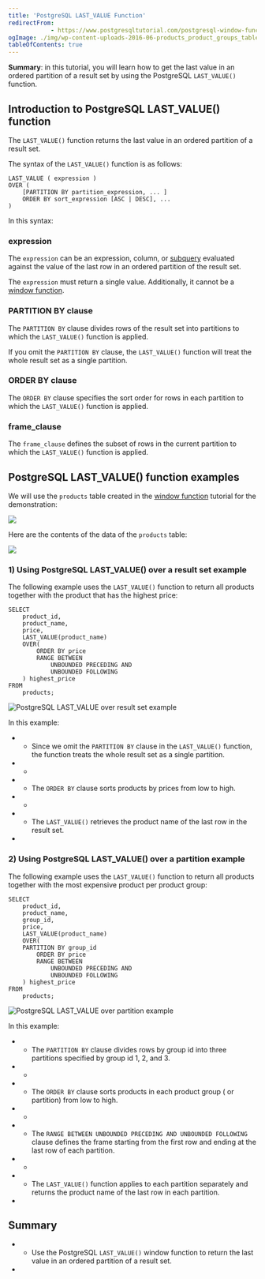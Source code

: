 ```yaml
---
title: 'PostgreSQL LAST_VALUE Function'
redirectFrom: 
            - https://www.postgresqltutorial.com/postgresql-window-function/postgresql-last_value-function/
ogImage: ./img/wp-content-uploads-2016-06-products_product_groups_tables.png
tableOfContents: true
---
```


**Summary**: in this tutorial, you will learn how to get the last value in an ordered partition of a result set by using the PostgreSQL `LAST_VALUE()` function.



## Introduction to PostgreSQL LAST_VALUE() function



The `LAST_VALUE()` function returns the last value in an ordered partition of a result set.



The syntax of the `LAST_VALUE()` function is as follows:



```
LAST_VALUE ( expression )
OVER (
    [PARTITION BY partition_expression, ... ]
    ORDER BY sort_expression [ASC | DESC], ...
)
```



In this syntax:



### expression



The `expression` can be an expression, column, or [subquery](https://www.postgresqltutorial.com/postgresql-tutorial/postgresql-subquery/) evaluated against the value of the last row in an ordered partition of the result set.



The `expression` must return a single value. Additionally, it cannot be a [window function](https://www.postgresqltutorial.com/postgresql-window-function/).



### PARTITION BY clause



The `PARTITION BY` clause divides rows of the result set into partitions to which the `LAST_VALUE()` function is applied.



If you omit the `PARTITION BY` clause, the `LAST_VALUE()` function will treat the whole result set as a single partition.



### ORDER BY clause



The `ORDER BY` clause specifies the sort order for rows in each partition to which the `LAST_VALUE()` function is applied.



### frame_clause



The `frame_clause` defines the subset of rows in the current partition to which the `LAST_VALUE()` function is applied.



## PostgreSQL LAST_VALUE() function examples



We will use the `products` table created in the [window function](https://www.postgresqltutorial.com/postgresql-window-function/) tutorial for the demonstration:



![](./img/wp-content-uploads-2016-06-products_product_groups_tables.png)



Here are the contents of the data of the `products` table:



![](./img/wp-content-uploads-2019-05-products-table-sample-data.png)



### 1) Using PostgreSQL LAST_VALUE() over a result set example



The following example uses the `LAST_VALUE()` function to return all products together with the product that has the highest price:



```
SELECT
    product_id,
    product_name,
    price,
    LAST_VALUE(product_name)
    OVER(
        ORDER BY price
        RANGE BETWEEN
            UNBOUNDED PRECEDING AND
            UNBOUNDED FOLLOWING
    ) highest_price
FROM
    products;
```



![PostgreSQL LAST_VALUE over result set example](./img/wp-content-uploads-2019-12-PostgreSQL-LAST_VALUE-over-result-set-example.png)



In this example:



- - Since we omit the `PARTITION BY` clause in the `LAST_VALUE()` function, the function treats the whole result set as a single partition.
- -
- - The `ORDER BY` clause sorts products by prices from low to high.
- -
- - The `LAST_VALUE()` retrieves the product name of the last row in the result set.
- 


### 2) Using PostgreSQL LAST_VALUE() over a partition example



The following example uses the `LAST_VALUE()` function to return all products together with the most expensive product per product group:



```
SELECT
    product_id,
    product_name,
    group_id,
    price,
    LAST_VALUE(product_name)
    OVER(
	PARTITION BY group_id
        ORDER BY price
        RANGE BETWEEN
            UNBOUNDED PRECEDING AND
            UNBOUNDED FOLLOWING
    ) highest_price
FROM
    products;
```



![PostgreSQL LAST_VALUE over partition example](./img/wp-content-uploads-2019-12-PostgreSQL-LAST_VALUE-over-partition-example.png)



In this example:



- - The `PARTITION BY` clause divides rows by group id into three partitions specified by group id 1, 2, and 3.
- -
- - The `ORDER BY` clause sorts products in each product group ( or partition) from low to high.
- -
- - The `RANGE BETWEEN UNBOUNDED PRECEDING AND UNBOUNDED FOLLOWING` clause defines the frame starting from the first row and ending at the last row of each partition.
- -
- - The `LAST_VALUE()` function applies to each partition separately and returns the product name of the last row in each partition.
- 


## Summary



- - Use the PostgreSQL `LAST_VALUE()` window function to return the last value in an ordered partition of a result set.
- 
